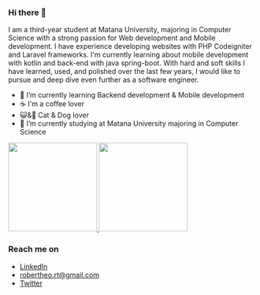 ### Hi there 👋

I am a third-year student at Matana University, majoring in Computer Science with a strong passion for Web development and Mobile development. I have experience developing websites with PHP Codeigniter and Laravel frameworks. I'm currently learning about mobile development with kotlin and back-end with java spring-boot. With hard and soft skills I have learned, used, and polished over the last few years, I would like to pursue and deep dive even further as a software engineer.

- 🌱 I’m currently learning Backend development & Mobile development
- ☕ I'm a coffee lover
- 😺&🐶 Cat & Dog lover
- 🔭 I’m currently studying at Matana University majoring in Computer Science


<p align="left">
<a href="https://github.com/robertheo15">
  <img height="180em" src="https://github-readme-stats-eight-theta.vercel.app/api?username=robertheo15&show_icons=true&theme=algolia&include_all_commits=true&count_private=true"/>
  <img height="180em" src="https://github-readme-stats-eight-theta.vercel.app/api/top-langs/?username=robertheo15&layout=compact&langs_count=8&theme=algolia"/>
</a>
</p>

### Reach me on
- <a href="https://www.linkedin.com/in/robertheo-rt/" target="_blank">LinkedIn</a>
- robertheo.rt@gmail.com
- <a href="https://twitter.com/robert_theeo" target="_blank">Twitter</a>

<!-- - 👯 I’m looking to collaborate on ...
- 🤔 I’m looking for help with ...
- 💬 Ask me about ...
- 📫 How to reach me: ...
- 😄 Pronouns: ...
- ⚡ Fun fact: ...
--!>


